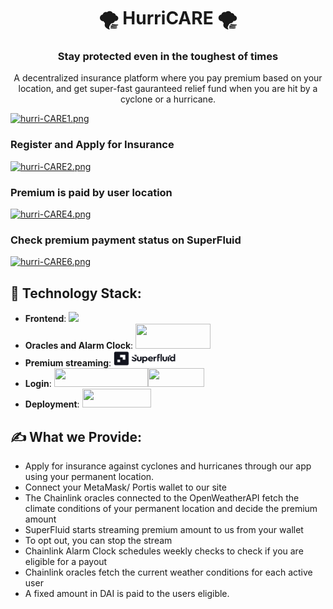 <p align="center">
 <h1 align="center"> 🌪 HurriCARE 🌪 </h1>
 <h3 align="center"> Stay protected even in the toughest of times </h3>
 <p align="center"> A decentralized insurance platform where you pay premium based on your location, and get super-fast gauranteed relief fund when you are hit by a cyclone or a hurricane.</p>
 
 
 [![hurri-CARE1.png](https://i.postimg.cc/xdxBYfcp/hurri-CARE1.png)](https://postimg.cc/cK3FBN7f)
 
 ### Register and Apply for Insurance 
 [![hurri-CARE2.png](https://i.postimg.cc/261MSsWk/hurri-CARE2.png)](https://postimg.cc/zb10dPp6)
 
 ### Premium is paid by user location
 [![hurri-CARE4.png](https://i.postimg.cc/P5MB3zhj/hurri-CARE4.png)](https://postimg.cc/zyVt3hVt)
 
 ### Check premium payment status on SuperFluid
 [![hurri-CARE6.png](https://i.postimg.cc/nz1jMWfW/hurri-CARE6.png)](https://postimg.cc/5Y6NRn05)
 
 ## 🚀 Technology Stack:
  
 - **Frontend**: <img src="https://img.shields.io/badge/react%20-%2320232a.svg?&style=for-the-badge&logo=react&logoColor=%2361DAFB"/> 
 - **Oracles and Alarm Clock**: <img src="https://upload.wikimedia.org/wikipedia/commons/4/4d/Chainlink_logo.jpg" height="40" width="120">
 - **Premium streaming**: <img src="https://raw.githubusercontent.com/superfluid-finance/protocol-monorepo/HEAD/sf-logo.png" height="25" width="100">
 - **Login**: <img src="https://i.postimg.cc/CMGdN5dV/metamask.png" height="30" width="150"><img src="https://i.postimg.cc/W4LQXNhQ/portis.png" height="30" width="90">
 - **Deployment**: <img src="https://i.postimg.cc/HkqVzy0d/matic2.png" height="30" width="110">
 
 ## ✍️ What we Provide:
 
 - Apply for insurance against cyclones and hurricanes through our app using your permanent location.
 - Connect your MetaMask/ Portis wallet to our site
 - The Chainlink oracles connected to the OpenWeatherAPI fetch the climate conditions of your permanent location and decide the premium amount
 - SuperFluid starts streaming premium amount to us from your wallet
 - To opt out, you can stop the stream
 - Chainlink Alarm Clock schedules weekly checks to check if you are eligible for a payout
 - Chainlink oracles fetch the current weather conditions for each active user
 - A fixed amount in DAI is paid to the users eligible. 
 
 
